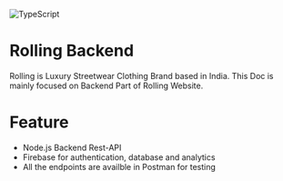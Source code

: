 ![TypeScript](https://img.shields.io/badge/typescript-%23007ACC.svg?style=for-the-badge&logo=typescript&logoColor=white)

# Rolling Backend

Rolling is Luxury Streetwear Clothing Brand based in India. This Doc is mainly focused on Backend Part of Rolling Website.

# Feature

- Node.js Backend Rest-API
- Firebase for authentication, database and analytics
- All the endpoints are availble in Postman for testing
